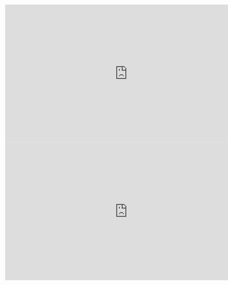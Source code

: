 <iframe style="border: 1px solid rgba(0, 0, 0, 0.1);" width="800" height="450" src="https://embed.figma.com/design/3yCFWCgBVhWkvPn549r8Lh/Mobile-login?node-id=0-1&embed-host=share" allowfullscreen></iframe>

<iframe style="border: 1px solid rgba(0, 0, 0, 0.1);" width="800" height="450" src="https://embed.figma.com/design/wwI1PdF0WlZcVkbiCnYiJc/Untitled?node-id=0-1&embed-host=share" allowfullscreen></iframe>
